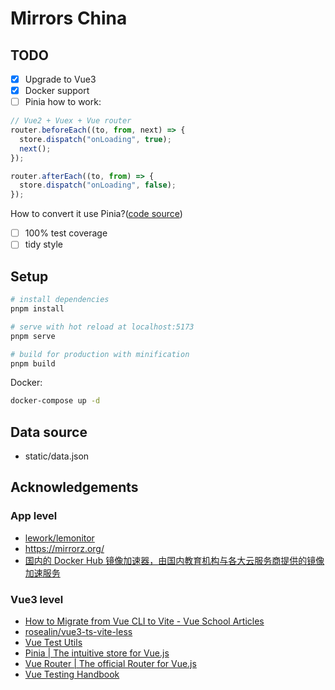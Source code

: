 # Mirrors China

## TODO

- [x] Upgrade to Vue3
- [x] Docker support
- [ ] Pinia how to work:

```js
// Vue2 + Vuex + Vue router
router.beforeEach((to, from, next) => {
  store.dispatch("onLoading", true);
  next();
});

router.afterEach((to, from) => {
  store.dispatch("onLoading", false);
});
```

How to convert it use Pinia?([code source](https://github.com/lework/lemonitor/blob/1b9912fa675f254011d59f725c45fc0bc80997a9/src/main.js))

- [ ] 100% test coverage
- [ ] tidy style

## Setup

```sh
# install dependencies
pnpm install

# serve with hot reload at localhost:5173
pnpm serve

# build for production with minification
pnpm build
```

Docker:

```sh
docker-compose up -d
```

## Data source

- static/data.json

## Acknowledgements

### App level

- [lework/lemonitor](https://github.com/lework/lemonitor)
- <https://mirrorz.org/>
- [国内的 Docker Hub 镜像加速器，由国内教育机构与各大云服务商提供的镜像加速服务](https://gist.github.com/y0ngb1n/7e8f16af3242c7815e7ca2f0833d3ea6)

### Vue3 level

- [How to Migrate from Vue CLI to Vite - Vue School Articles](https://vueschool.io/articles/vuejs-tutorials/how-to-migrate-from-vue-cli-to-vite/)
- [rosealin/vue3-ts-vite-less](https://github.com/rosealin/vue3-ts-vite-less)
- [Vue Test Utils](https://test-utils.vuejs.org/)
- [Pinia | The intuitive store for Vue.js](https://pinia.vuejs.org/)
- [Vue Router | The official Router for Vue.js](https://router.vuejs.org/)
- [Vue Testing Handbook](https://lmiller1990.github.io/vue-testing-handbook/v3/)
